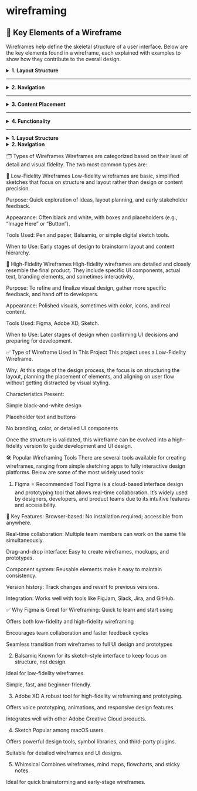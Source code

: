 # wireframing


## 🧩 Key Elements of a Wireframe

Wireframes help define the skeletal structure of a user interface. Below are the key elements found in a wireframe, each explained with examples to show how they contribute to the overall design.

<details>
<summary><strong>1. Layout Structure</strong></summary>

This is the framework that organizes where everything sits on the page — like the header, main content, sidebar, and footer.

* **Example:** In a dashboard design, the layout might include a sidebar on the left for navigation, a top bar for notifications, and a main area for content.
* **Contribution:** Guides the visual hierarchy and helps users understand how to interact with the interface logically.

</details>

---

<details>
<summary><strong>2. Navigation</strong></summary>

Navigation elements let users move through different parts of the product, such as pages or sections.

* **Example:** A top navigation menu with links like “Home,” “About,” “Features,” and “Contact.”
* **Contribution:** Enhances usability by making movement intuitive, helping users get to what they need quickly.

</details>

---

<details>
<summary><strong>3. Content Placement</strong></summary>

This refers to where textual or visual elements like headlines, images, CTAs, or forms are located on the page.

* **Example:** A homepage that features a bold title at the top, an image beside a product description, and a “Sign Up” button underneath.
* **Contribution:** Helps prioritize information, ensuring users notice and act on important content first.

</details>

---

<details>
<summary><strong>4. Functionality</strong></summary>

Functionality includes interactive features such as buttons, input fields, sliders, and dropdowns.

* **Example:** A sign-in form with fields for email and password, a “Forgot Password?” link, and a login button.
* **Contribution:** Indicates how the interface will behave and how users will interact with it.

</details>
  
---
<details> <summary><strong>1. Layout Structure</strong></summary>
This is the framework that organizes where everything sits on the page — like the header, main content, sidebar, and footer.

+-------------------------------+
|           HEADER             |
+-----+-----------------+------+
|     |                 |      |
| NAV |   MAIN CONTENT  | ADS  |
|     |                 |      |
+-----+-----------------+------+
|           FOOTER             |
+-------------------------------+

Example: A dashboard layout with clearly defined areas for content, navigation, and additional widgets.

Contribution: Helps maintain consistency and guides users through the visual hierarchy.

</details>

<details> <summary><strong>2. Navigation</strong></summary>
Navigation elements let users move through different parts of the product, such as pages or sections.
  
+---------------------------------------+
| LOGO | Home | About | Blog | Contact |
+---------------------------------------+

Example: A top navigation bar linking to main sections.

Contribution: Ensures users can explore the app or site easily and intuitively.

</details>


🗂️ Types of Wireframes
Wireframes are categorized based on their level of detail and visual fidelity. The two most common types are:

🔹 Low-Fidelity Wireframes
Low-fidelity wireframes are basic, simplified sketches that focus on structure and layout rather than design or content precision.

Purpose: Quick exploration of ideas, layout planning, and early stakeholder feedback.

Appearance: Often black and white, with boxes and placeholders (e.g., “Image Here” or “Button”).

Tools Used: Pen and paper, Balsamiq, or simple digital sketch tools.

When to Use: Early stages of design to brainstorm layout and content hierarchy.

🔹 High-Fidelity Wireframes
High-fidelity wireframes are detailed and closely resemble the final product. They include specific UI components, actual text, branding elements, and sometimes interactivity.

Purpose: To refine and finalize visual design, gather more specific feedback, and hand off to developers.

Appearance: Polished visuals, sometimes with color, icons, and real content.

Tools Used: Figma, Adobe XD, Sketch.

When to Use: Later stages of design when confirming UI decisions and preparing for development.

✅ Type of Wireframe Used in This Project
This project uses a Low-Fidelity Wireframe.

Why: At this stage of the design process, the focus is on structuring the layout, planning the placement of elements, and aligning on user flow without getting distracted by visual styling.

Characteristics Present:

Simple black-and-white design

Placeholder text and buttons

No branding, color, or detailed UI components

Once the structure is validated, this wireframe can be evolved into a high-fidelity version to guide development and UI design.

🛠️ Popular Wireframing Tools
There are several tools available for creating wireframes, ranging from simple sketching apps to fully interactive design platforms. Below are some of the most widely used tools:

1. Figma ⭐ Recommended Tool
Figma is a cloud-based interface design and prototyping tool that allows real-time collaboration. It’s widely used by designers, developers, and product teams due to its intuitive features and accessibility.

🔑 Key Features:
Browser-based: No installation required; accessible from anywhere.

Real-time collaboration: Multiple team members can work on the same file simultaneously.

Drag-and-drop interface: Easy to create wireframes, mockups, and prototypes.

Component system: Reusable elements make it easy to maintain consistency.

Version history: Track changes and revert to previous versions.

Integration: Works well with tools like FigJam, Slack, Jira, and GitHub.

✅ Why Figma is Great for Wireframing:
Quick to learn and start using

Offers both low-fidelity and high-fidelity wireframing

Encourages team collaboration and faster feedback cycles

Seamless transition from wireframes to full UI design and prototypes



2. Balsamiq
Known for its sketch-style interface to keep focus on structure, not design.

Ideal for low-fidelity wireframes.

Simple, fast, and beginner-friendly.

3. Adobe XD
A robust tool for high-fidelity wireframing and prototyping.

Offers voice prototyping, animations, and responsive design features.

Integrates well with other Adobe Creative Cloud products.

4. Sketch
Popular among macOS users.

Offers powerful design tools, symbol libraries, and third-party plugins.

Suitable for detailed wireframes and UI designs.

5. Whimsical
Combines wireframes, mind maps, flowcharts, and sticky notes.

Ideal for quick brainstorming and early-stage wireframes.
